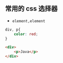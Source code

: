 ## 常用的 css 选择器

- `element,element`

```css
div, p{
    color: red;
} 
```

```html
<div>
    <p>Java</p>
</div>
```